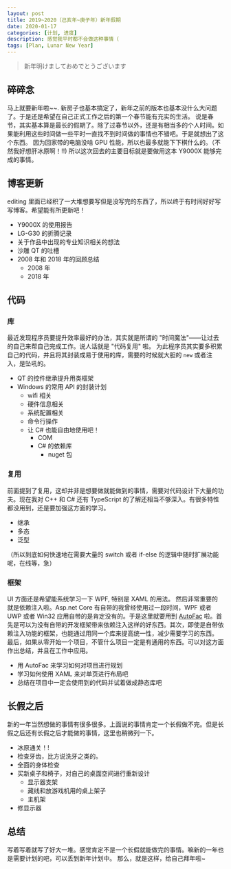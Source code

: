 ```yaml
---
layout: post
title: 2019~2020（己亥年~庚子年）新年假期
date: 2020-01-17
categories: [计划, 进度]
description: 感觉我平时都不会做这种事情（
tags: [Plan, Lunar New Year]
---
```


> 新年明けましておめでとうございます

## 碎碎念

马上就要新年啦~~. 新房子也基本搞定了，新年之前的版本也基本没什么大问题了。于是还是希望在自己正式工作之后的第一个春节能有充实的生活。
说是春节，其实基本算是最长的假期了。除了过春节以外，还是有相当多的个人时间。如果能利用这些时间做一些平时一直找不到时间做的事情也不错吧。于是就想出了这个东西。
因为回家带的电脑没啥 GPU 性能，所以也最多就能下下棋什么的。（不然我好想肝冰原啊！!!) 所以这次回去的主要目标就是要做用这本 Y9000X 能够完成的事情。
## 博客更新

editing 里面已经积了一大堆想要写但是没写完的东西了，所以终于有时间好好写写博客。希望能有所更新吧！
- Y9000X 的使用报告
- LG-G30 的折腾记录
- 关于作品中出现的专业知识相关的想法
- 沙雕 QT 的吐槽
- 2008 年和 2018 年的回顾总结
  - 2008 年
  - 2018 年

## 代码

### 库

最近发现程序员要提升效率最好的办法，其实就是所谓的 "时间魔法"——让过去的自己来帮自己完成工作。说人话就是 "代码复用" 啦。
为此程序员其实要多积累自己的代码，并且将其封装成易于使用的库，需要的时候就大胆的 `new` 或者注入，是坠吼的。
- QT 的控件继承提升用类框架
- Windows 的常用 API 的封装计划
  - wifi 相关
  - 硬件信息相关
  - 系统配置相关
  - 命令行操作
  - 让 C# 也能自由地使用吧！
    - COM
    - C# 的依赖库
      - nuget 包

### 复用

前面提到了复用，这却并非是想要做就能做到的事情，需要对代码设计下大量的功夫。现在我对 C++ 和 C# 还有 TypeScript 的了解还相当不够深入。有很多特性都没用到，还是要加强这方面的学习。
- 继承
- 多态
- 泛型

（所以到底如何快速地在需要大量的 switch 或者 if-else 的逻辑中随时扩展功能呢，在线等，急）

### 框架

UI 方面还是希望能系统学习一下 WPF, 特别是 XAML 的用法。
然后非常重要的就是依赖注入啦。Asp.net Core 有自带的我曾经使用过一段时间，WPF 或者 UWP 或者 Win32 应用自带的是肯定没有的。于是这里就要用到 [AutoFac](https://autofaccn.readthedocs.io/zh/latest/) 啦。首先是可以为没有自带的开发框架带来依赖注入这样的好东西。其次，即使是自带依赖注入功能的框架，也能通过用同一个库来提高统一性，减少需要学习的东西。
最后，如果从零开始一个项目，不管什么项目一定是有通用的东西。可以对这方面作出总结，并且在工作中应用。
- 用 AutoFac 来学习如何对项目进行规划
- 学习如何使用 XAML 来对单页进行布局吧
- 总结在项目中一定会使用到的代码并试着做成静态库吧

## 长假之后

新的一年当然想做的事情有很多很多。上面说的事情肯定一个长假做不完。但是长假之后还有长假之后才能做的事情，这里也稍微列一下。
- 冰原通关！!
- 检查牙齿，比方说洗牙之类的。
- 全面的身体检查
- 买新桌子和椅子，对自己的桌面空间进行重新设计
  - 显示器支架
  - 藏线和放游戏机用的桌上架子
  - 主机架
- 修显示器

## 总结

写着写着就写了好大一堆。感觉肯定不是一个长假就能做完的事情。嘛新的一年也是需要计划的吧，可以丢到新年计划中。
那么，就是这样，给自己拜年啦~
